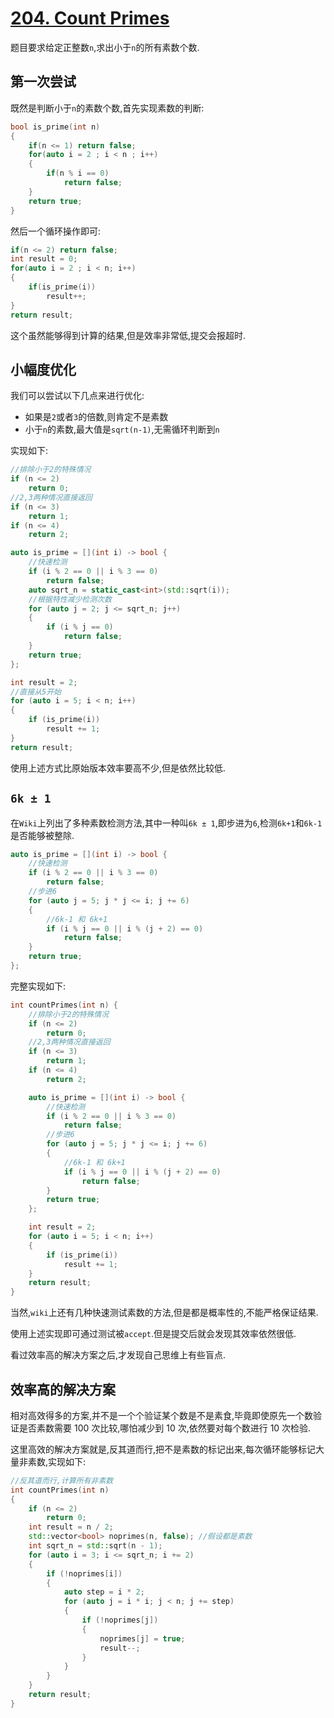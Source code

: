 # [204. Count Primes](https://leetcode.com/problems/count-primes/)

题目要求给定正整数`n`,求出小于`n`的所有素数个数.

## 第一次尝试

既然是判断小于`n`的素数个数,首先实现素数的判断:

```C++
bool is_prime(int n)
{
    if(n <= 1) return false;
    for(auto i = 2 ; i < n ; i++)
    {
        if(n % i == 0)
            return false;
    }
    return true;
}
```

然后一个循环操作即可:

```C++
if(n <= 2) return false;
int result = 0;
for(auto i = 2 ; i < n; i++)
{
    if(is_prime(i))
        result++;
}
return result;
```

这个虽然能够得到计算的结果,但是效率非常低,提交会报超时.

## 小幅度优化

我们可以尝试以下几点来进行优化:

- 如果是`2`或者`3`的倍数,则肯定不是素数
- 小于`n`的素数,最大值是`sqrt(n-1)`,无需循环判断到`n`

实现如下:

```C++
//排除小于2的特殊情况
if (n <= 2)
    return 0;
//2,3两种情况直接返回
if (n <= 3)
    return 1;
if (n <= 4)
    return 2;

auto is_prime = [](int i) -> bool {
    //快速检测
    if (i % 2 == 0 || i % 3 == 0)
        return false;
    auto sqrt_n = static_cast<int>(std::sqrt(i));
    //根据特性减少检测次数
    for (auto j = 2; j <= sqrt_n; j++)
    {
        if (i % j == 0)
            return false;
    }
    return true;
};

int result = 2;
//直接从5开始
for (auto i = 5; i < n; i++)
{
    if (is_prime(i))
        result += 1;
}
return result;
```

使用上述方式比原始版本效率要高不少,但是依然比较低.

## `6k ± 1`

在`Wiki`上列出了多种素数检测方法,其中一种叫`6k ± 1`,即步进为`6`,检测`6k+1`和`6k-1`是否能够被整除.

```C++
auto is_prime = [](int i) -> bool {
    //快速检测
    if (i % 2 == 0 || i % 3 == 0)
        return false;
    //步进6
    for (auto j = 5; j * j <= i; j += 6)
    {
        //6k-1 和 6k+1
        if (i % j == 0 || i % (j + 2) == 0)
            return false;
    }
    return true;
};
```

完整实现如下:

```C++
int countPrimes(int n) {
    //排除小于2的特殊情况
    if (n <= 2)
        return 0;
    //2,3两种情况直接返回
    if (n <= 3)
        return 1;
    if (n <= 4)
        return 2;

    auto is_prime = [](int i) -> bool {
        //快速检测
        if (i % 2 == 0 || i % 3 == 0)
            return false;
        //步进6
        for (auto j = 5; j * j <= i; j += 6)
        {
            //6k-1 和 6k+1
            if (i % j == 0 || i % (j + 2) == 0)
                return false;
        }
        return true;
    };

    int result = 2;
    for (auto i = 5; i < n; i++)
    {
        if (is_prime(i))
            result += 1;
    }
    return result;
}
```

当然,`wiki`上还有几种快速测试素数的方法,但是都是概率性的,不能严格保证结果.

使用上述实现即可通过测试被`accept`.但是提交后就会发现其效率依然很低.

看过效率高的解决方案之后,才发现自己思维上有些盲点.

## 效率高的解决方案

相对高效得多的方案,并不是一个个验证某个数是不是素食,毕竟即使原先一个数验证是否素数需要 100 次比较,哪怕减少到 10 次,依然要对每个数进行 10 次检验.

这里高效的解决方案就是,反其道而行,把不是素数的标记出来,每次循环能够标记大量非素数,实现如下:

```C++
//反其道而行,计算所有非素数
int countPrimes(int n)
{
    if (n <= 2)
        return 0;
    int result = n / 2;
    std::vector<bool> noprimes(n, false); //假设都是素数
    int sqrt_n = std::sqrt(n - 1);
    for (auto i = 3; i <= sqrt_n; i += 2)
    {
        if (!noprimes[i])
        {
            auto step = i * 2;
            for (auto j = i * i; j < n; j += step)
            {
                if (!noprimes[j])
                {
                    noprimes[j] = true;
                    result--;
                }
            }
        }
    }
    return result;
}
```
